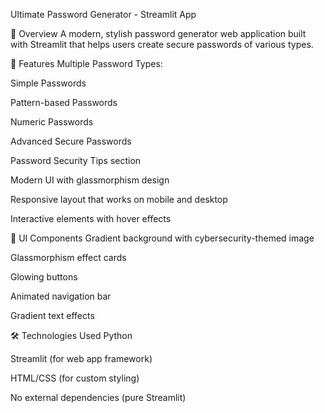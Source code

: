 Ultimate Password Generator - Streamlit App



📌 Overview
A modern, stylish password generator web application built with Streamlit that helps users create secure passwords of various types.

🌟 Features
Multiple Password Types:

Simple Passwords

Pattern-based Passwords

Numeric Passwords

Advanced Secure Passwords

Password Security Tips section

Modern UI with glassmorphism design

Responsive layout that works on mobile and desktop

Interactive elements with hover effects

🎨 UI Components
Gradient background with cybersecurity-themed image

Glassmorphism effect cards

Glowing buttons

Animated navigation bar

Gradient text effects

🛠️ Technologies Used
Python

Streamlit (for web app framework)

HTML/CSS (for custom styling)

No external dependencies (pure Streamlit)
